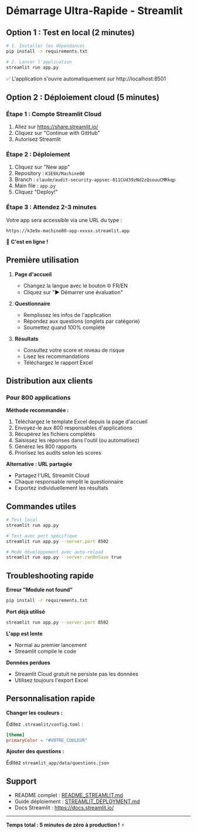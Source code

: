 # Démarrage Ultra-Rapide - Streamlit

## Option 1 : Test en local (2 minutes)

```bash
# 1. Installer les dépendances
pip install -r requirements.txt

# 2. Lancer l'application
streamlit run app.py
```

✅ L'application s'ouvre automatiquement sur http://localhost:8501

## Option 2 : Déploiement cloud (5 minutes)

### Étape 1 : Compte Streamlit Cloud
1. Allez sur https://share.streamlit.io/
2. Cliquez sur "Continue with GitHub"
3. Autorisez Streamlit

### Étape 2 : Déploiement
1. Cliquez sur "New app"
2. Repository : `K3E9X/Machine00`
3. Branch : `claude/audit-security-appsec-011CUd39zNd2zQsouuCMRkqp`
4. Main file : `app.py`
5. Cliquez "Deploy!"

### Étape 3 : Attendez 2-3 minutes

Votre app sera accessible via une URL du type :
```
https://k3e9x-machine00-app-xxxxx.streamlit.app
```

🎉 **C'est en ligne !**

## Première utilisation

1. **Page d'accueil**
   - Changez la langue avec le bouton 🌐 FR/EN
   - Cliquez sur "▶️ Démarrer une évaluation"

2. **Questionnaire**
   - Remplissez les infos de l'application
   - Répondez aux questions (onglets par catégorie)
   - Soumettez quand 100% complété

3. **Résultats**
   - Consultez votre score et niveau de risque
   - Lisez les recommandations
   - Téléchargez le rapport Excel

## Distribution aux clients

### Pour 800 applications

**Méthode recommandée :**

1. Téléchargez le template Excel depuis la page d'accueil
2. Envoyez-le aux 800 responsables d'applications
3. Récupérez les fichiers complétés
4. Saisissez les réponses dans l'outil (ou automatisez)
5. Générez les 800 rapports
6. Priorisez les audits selon les scores

**Alternative : URL partagée**
- Partagez l'URL Streamlit Cloud
- Chaque responsable remplit le questionnaire
- Exportez individuellement les résultats

## Commandes utiles

```bash
# Test local
streamlit run app.py

# Test avec port spécifique
streamlit run app.py --server.port 8502

# Mode développement avec auto-reload
streamlit run app.py --server.runOnSave true
```

## Troubleshooting rapide

**Erreur "Module not found"**
```bash
pip install -r requirements.txt
```

**Port déjà utilisé**
```bash
streamlit run app.py --server.port 8502
```

**L'app est lente**
- Normal au premier lancement
- Streamlit compile le code

**Données perdues**
- Streamlit Cloud gratuit ne persiste pas les données
- Utilisez toujours l'export Excel

## Personnalisation rapide

**Changer les couleurs :**

Éditez `.streamlit/config.toml` :
```toml
[theme]
primaryColor = "#VOTRE_COULEUR"
```

**Ajouter des questions :**

Éditez `streamlit_app/data/questions.json`

## Support

- README complet : [README_STREAMLIT.md](README_STREAMLIT.md)
- Guide déploiement : [STREAMLIT_DEPLOYMENT.md](STREAMLIT_DEPLOYMENT.md)
- Docs Streamlit : https://docs.streamlit.io/

---

**Temps total : 5 minutes de zéro à production !** ⚡
